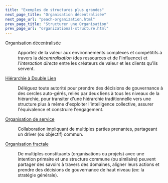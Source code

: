 ```yaml
---
title: "Exemples de structures plus grandes"
next_page_title: "Organisation décentralisée"
next_page_url: "peach-organization.html"
prev_page_title: "Structurer une Organisation"
prev_page_url: "organizational-structure.html"
---
```



<dl>

  <dt><a href="peach-organization.html">Organisation décentralisée</a></dt>
  <dd><p>Apportez de la valeur aux environnements complexes et compétitifs à travers la <em>décentralisation</em> (des ressources et de l'influence) et <em>l'interaction directe</em> entre les créateurs de valeur et les clients qu'ils servent.</p></dd>

  <dt><a href="double-linked-hierarchy.html">Hiérarchie à Double Lien</a></dt>
  <dd><p>Déléguez toute autorité pour prendre des décisions de gouvernance à des cercles auto-gérés, reliés par deux liens à tous les niveaux de la hiérarchie, pour transiter d'une hiérarchie traditionnelle vers une structure plus à même d'exploiter l'intelligence collective, assurer l'équivalence et construire l'engagement.</p></dd>

  <dt><a href="service-organization.html">Organisation de service</a></dt>
  <dd><p>Collaboration impliquant de multiples parties prenantes, partageant un driver (ou objectif) commun.</p></dd>

  <dt><a href="fractal-organization.html">Organisation fractale</a></dt>
  <dd><p>De multiples constituants (organisations ou projets) avec une intention primaire et une structure commune (ou similaire) peuvent partager des savoirs à travers des domaines, aligner leurs actions et prendre des décisions de gouvernance de haut niveau (ex: la stratégie générale).</p></dd>
</dl>
